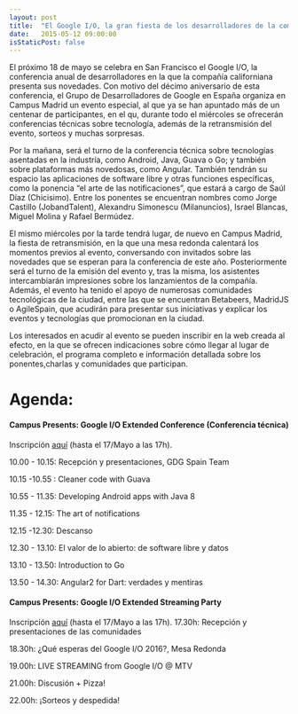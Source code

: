```yaml
---
layout: post
title:  "El Google I/O, la gran fiesta de los desarrolladores de la compañía, plato estrella de un ciclo de conferencias en Campus Madrid"
date:   2015-05-12 09:00:00
isStaticPost: false
---
```


El próximo 18 de mayo se celebra en San Francisco el Google I/O, la conferencia anual de desarrolladores en la que la compañía californiana presenta sus novedades. Con motivo del décimo aniversario de esta conferencia, el Grupo de Desarrolladores de Google en España organiza en Campus Madrid un evento especial, al que ya se han apuntado más de un centenar de participantes, en el qu, durante todo el miércoles se ofrecerán conferencias técnicas sobre tecnología, además de la retransmisión del evento, sorteos y muchas sorpresas.

Por la mañana, será el turno de la conferencia técnica sobre tecnologías asentadas en la industria, como Android, Java, Guava o Go; y también sobre plataformas más novedosas, como Angular. También tendrán su espacio las aplicaciones de software libre y otras funciones específicas, como la ponencia “el arte de las notificaciones”, que estará a cargo de Saúl Díaz (Chicisimo). Entre los ponentes se encuentran nombres como Jorge Castillo (JobandTalent), Alexandru Simonescu (Milanuncios), Israel Blancas, Miguel Molina y Rafael Bermúdez.

El mismo miércoles por la tarde tendrá lugar, de nuevo en Campus Madrid, la fiesta de retransmisión, en la que una mesa redonda calentará los momentos previos al evento, conversando con invitados sobre las novedades que se esperan para la conferencia de este año. Posteriormente será el turno de la emisión del evento y, tras la misma, los asistentes intercambiarán impresiones sobre los lanzamientos de la compañía. Además, el evento ha tenido el apoyo de numerosas comunidades tecnológicas de la ciudad, entre las que se encuentran Betabeers, MadridJS o AgileSpain, que acudirán para  presentar sus iniciativas y explicar los eventos y tecnologías que promocionan en la ciudad.

Los interesados en acudir al evento se pueden inscribir en la web creada al efecto, en la que se ofrecen indicaciones sobre cómo llegar al lugar de celebración, el programa completo e información detallada sobre los ponentes,charlas y comunidades que participan.

# Agenda:

#### Campus Presents: Google I/O Extended Conference (Conferencia técnica)
Inscripción [aquí](http://www.meetup.com/es-ES/GDGMadrid/events/230530091/) (hasta el 17/Mayo a las 17h).


10.00 - 10.15: Recepción y presentaciones, GDG Spain Team

10.15 -10.55 : Cleaner code with Guava

10.55 - 11.35: Developing Android apps with Java 8

11.35 - 12.15: The art of notifications

12.15 -12.30: Descanso

12.30 - 13.10: El valor de lo abierto: de software libre y datos

13.10 - 13.50: Introduction to Go

13.50 - 14.30: Angular2 for Dart: verdades y mentiras



#### Campus Presents: Google I/O Extended Streaming Party

Inscripción [aquí](http://www.meetup.com/es-ES/GDGMadrid/events/230530091/) (hasta el 17/Mayo a las 17h).
17.30h: Recepción y presentaciones de las comunidades

18.30h: ¿Qué esperas del Google I/O 2016?, Mesa Redonda

19.00h: LIVE STREAMING from Google I/O @ MTV

21.00h: Discusión + Pizza!

22.00h: ¡Sorteos y despedida!

